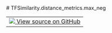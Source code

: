 <div itemscope itemtype="http://developers.google.com/ReferenceObject">
<meta itemprop="name" content="TFSimilarity.distance_metrics.max_neg" />
<meta itemprop="path" content="Stable" />
</div>
# TFSimilarity.distance_metrics.max_neg
<!-- Insert buttons and diff -->
<table class="tfo-notebook-buttons tfo-api nocontent" align="left">
<td>
  <a target="_blank" href="https://github.com/tensorflow/similarity/blob/main/tensorflow_similarity/distance_metrics.py#L136-L138">
    <img src="https://www.tensorflow.org/images/GitHub-Mark-32px.png" />
    View source on GitHub
  </a>
</td>
</table>


<pre class="devsite-click-to-copy prettyprint lang-py tfo-signature-link">
<code>TFSimilarity.distance_metrics.max_neg(
    distance
)
</code></pre>

<!-- Placeholder for "Used in" -->
